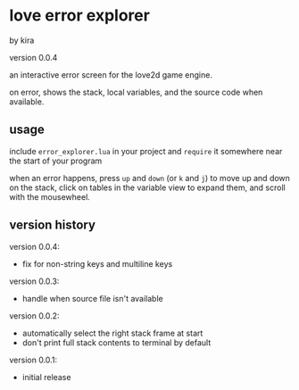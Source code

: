 # love error explorer

by kira

version 0.0.4

an interactive error screen for the love2d game engine.

on error, shows the stack, local variables, and the
source code when available.

## usage

include `error_explorer.lua` in your project and
`require` it somewhere near the start of your program

when an error happens, press `up` and `down` (or `k` and
`j`) to move up and down on the stack, click on tables
in the variable view to expand them, and scroll with the
mousewheel.

## version history

version 0.0.4:

- fix for non-string keys and multiline keys

version 0.0.3:

- handle when source file isn't available

version 0.0.2:

- automatically select the right stack frame at start
- don't print full stack contents to terminal by default

version 0.0.1:

- initial release
